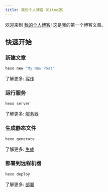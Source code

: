 ```yaml
---
title: 我的个人博客（Gitee版）
---
```

欢迎来到 [我的个人博客](https://rehmet.gitee.io/)!
这是我的第一个博客文章。

## 快速开始

### 新建文章

```bash
hexo new "My New Post"
```

了解更多: [写作](https://hexo.io/docs/writing.html)

### 运行服务

``` bash
hexo server
```

了解更多: [服务器](https://hexo.io/docs/server.html)

### 生成静态文件

``` bash
hexo generate
```

了解更多: [生成](https://hexo.io/docs/generating.html)

### 部署到远程机器

``` bash
hexo deploy
```

了解更多: [部署](https://hexo.io/docs/one-command-deployment.html)
